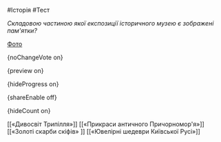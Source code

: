 #Історія #Тест

*Складовою частиною якої експозиції історичного музею є зображені пам'ятки?*

[Фото](https://zno.osvita.ua//doc/images/znotest/69/6974/2_30.jpg)

{noChangeVote on}

{preview on}

{hideProgress on}

{shareEnable off}

{hideCount on}

[[«Дивосвіт Трипілля»]]
[[«Прикраси античного Причорномор'я»]]
[[«Золоті скарби скіфів» ]]
[[«Ювелірні шедеври Київської Русі»]]
